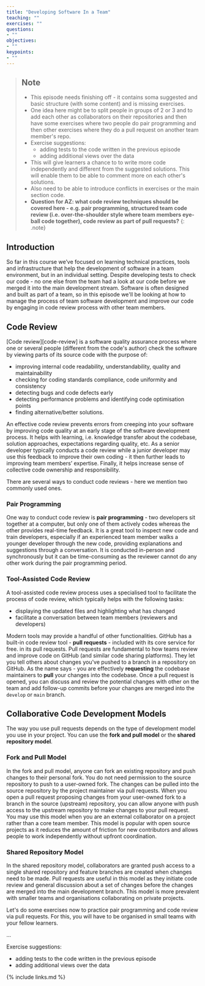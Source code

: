 ```yaml
---
title: "Developing Software In a Team"
teaching: ""
exercises: ""
questions: 
- ""
objectives:
- ""
keypoints:
- ""
---
```


>## Note
> - This episode needs finishing off - it contains soma suggested and basic structure (with some content) and is missing exercises.
> - One idea here might be to split people in groups of 2 or 3 and to add each other as collaborators 
> on their repositories and then have some exercises where two people do pair programming and then 
> other exercises where they do a pull request on another team member's repo.  
> - Exercise suggestions:
>    - adding tests to the code written in the previous episode
>    - adding additional views over the data 
> - This will give learners a chance to to write more code independently and different from the 
> suggested solutions. This will enable them to be able to comment more on each other's solutions.
> - Also need to be able to introduce conflicts in exercises or the main section code.
> - **Question for AZ: what code review techniques should be covered here - e.g. pair programming, structured team code review (i.e. over-the-shoulder style where team members eye-ball code together), code review as part of pull requests?**
{: .note}

## Introduction

So far in this course we’ve focused on learning technical practices, tools 
and infrastructure that help the development of software in a team environment, but in an individual setting.
Despite developing tests to check our code - no one else from the team had a look at our code 
before we merged it into the main development stream. Software is often designed and built as part of a team, 
so in this episode we'll be looking at how to manage the process of team software development and improve our 
code by engaging in code review process with other team members.

## Code Review

[Code review][code-review] is a software quality
assurance process where one or several people (different from the code's author) check the software by viewing
parts of its source code with the purpose of: 

- improving internal code readability, understandability, quality and maintainability
- checking for coding standards compliance, code uniformity and consistency
- detecting bugs and code defects early 
- detecting performance problems and identifying code optimisation points
- finding alternative/better solutions.

An effective code review prevents errors from creeping into your software by improving code quality at an early 
stage of the software development process. It helps with learning, i.e. knowledge transfer about the codebase, 
solution approaches, expectations regarding quality, etc. As a senior developer typically conducts a code 
review while a junior developer may use this feedback to improve their own coding - it then further leads to 
improving team members’ expertise. Finally, it helps increase sense of collective code ownership and responsibility.

There are several ways to conduct code reviews - here we mention two commonly used ones.

### Pair Programming
One way to conduct code review is **pair programming** - two developers sit together 
at a computer, but only one of them actively codes whereas the other provides real-time feedback. It is a 
great tool to inspect new code and train developers, especially if an experienced team member walks a younger 
developer through the new code, providing explanations and suggestions through a conversation. It is conducted 
in-person and synchronously but it can be time-consuming as the reviewer cannot do any other work during the 
pair programming period.

### Tool-Assisted Code Review
A tool-assisted code review process uses a specialised tool to facilitate the process of code review, which typically
helps with the following tasks:
 
- displaying the updated files and highlighting what has changed
- facilitate a conversation between team members (reviewers and developers)

Modern tools may provide a handful of other functionalities. GitHub has a built-in code review tool - 
**pull requests** - included with its core service for free. in its pull requests. 
Pull requests are fundamental to how teams review and improve code on GitHub (and similar code sharing platforms).
They let you tell others about changes you've pushed to a branch in a repository on GitHub. As the name says - you are effectively **requesting** the codebase maintainers to **pull** your changes into the codebase.
Once a pull request is opened, you can discuss and review the potential changes with other on the team
and add follow-up commits before your changes are merged into the `develop` or `main` branch.

## Collaborative Code Development Models
The way you use pull requests depends on the type of development model you use in your project. 
You can use the **fork and pull model** or the **shared repository model**.

### Fork and Pull Model
In the fork and pull model, anyone can fork an existing repository and push changes to their personal fork. 
You do not need permission to the source repository to push to a user-owned fork. The changes can be pulled 
into the source repository by the project maintainer via pull requests. When you open a pull request proposing 
changes from your user-owned fork to a branch in the source (upstream) repository, you can allow anyone with 
push access to the upstream repository to make changes to your pull request. You may use this model when you are an external collaborator on a project rather than a core team member. This model is popular with open
source projects as it reduces the amount of friction for new contributors and allows people to work
independently without upfront coordination.

### Shared Repository Model
In the shared repository model, collaborators are granted push access to a single shared repository and 
feature branches are created when changes need to be made. Pull requests are useful in this model as 
they initiate code review and general discussion about a set of changes before the changes are merged 
into the main development branch. This model is more prevalent with smaller teams and organisations 
collaborating on private projects.

Let's do some exercises now to practice pair programming and code review via pull requests. For this, you 
will have to be organised in small teams with your fellow learners.

...

Exercise suggestions:
- adding tests to the code written in the previous episode
- adding additional views over the data

{% include links.md %}
